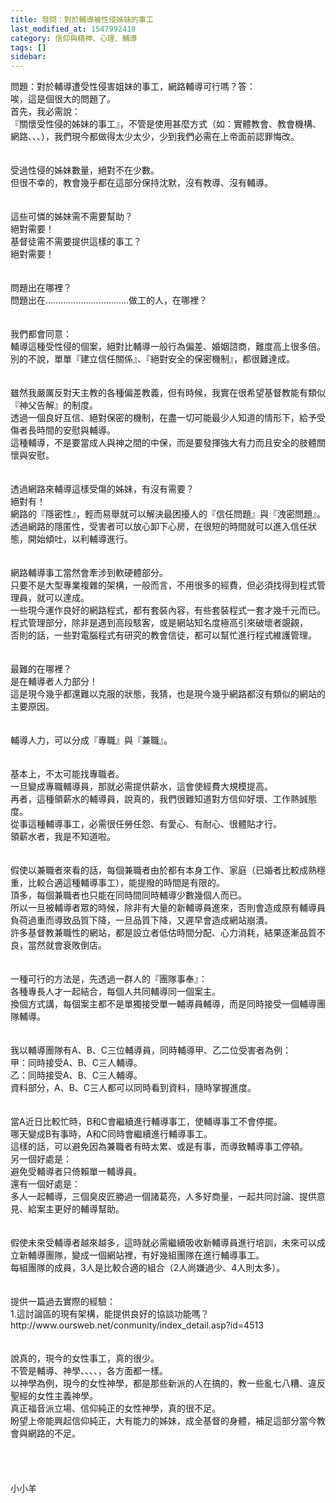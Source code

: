 ```yaml
---
title: 發問：對於輔導被性侵姊妹的事工
last_modified_at: 1547992418
category: 信仰與精神、心理、輔導
tags: []
sidebar: 
---
```


<p>問題：對於輔導遭受性侵害姐妹的事工，網路輔導可行嗎？<!--more-->答： <br/>唉，這是個很大的問題了。<br/>首先，我必需說：<br/>『關懷受性侵的姊妹的事工』，不管是使用甚麼方式（如：實體教會、教會機構、網路、、、），我們現今都做得太少太少，少到我們必需在上帝面前認罪悔改。<br/><br/> <br/>受過性侵的姊妹數量，絕對不在少數。<br/>但很不幸的，教會幾乎都在這部分保持沈默，沒有教導、沒有輔導。<br/><br/> <br/>這些可憐的姊妹需不需要幫助？<br/>絕對需要！<br/>基督徒需不需要提供這樣的事工？<br/>絕對需要！<br/><br/> <br/>問題出在哪裡？<br/>問題出在……………………………做工的人，在哪裡？<br/><br/> <br/>我們都會同意：<br/>輔導這種受性侵的個案，絕對比輔導一般行為偏差、婚姻諮商，難度高上很多倍。<br/>別的不說，單單『建立信任關係』、『絕對安全的保密機制』，都很難達成。<br/><br/> <br/>雖然我嚴厲反對天主教的各種偏差教義，但有時候，我實在很希望基督教能有類似『神父告解』的制度。<br/>透過一個良好互信、絕對保密的機制，在盡一切可能最少人知道的情形下，給予受傷者長時間的安慰與輔導。<br/>這種輔導，不是要當成人與神之間的中保，而是要發揮強大有力而且安全的肢體關懷與安慰。<br/> <br/><br/>透過網路來輔導這樣受傷的姊妹，有沒有需要？<br/>絕對有！<br/>網路的『隱密性』，輕而易舉就可以解決最困擾人的『信任問題』與『洩密問題』。<br/>透過網路的隱匿性，受害者可以放心卸下心房，在很短的時間就可以進入信任狀態，開始傾吐，以利輔導進行。<br/> <br/><br/>網路輔導事工當然會牽涉到軟硬體部分。<br/>只要不是大型專業複雜的架構，一般而言，不用很多的經費，但必須找得到程式管理員，就可以達成。<br/>一些現今運作良好的網路程式，都有套裝內容，有些套裝程式一套才幾千元而已。<br/>程式管理部分，除非是遇到高段駭客，或是網站知名度極高引來破壞者覬覦，<br/>否則的話，一些對電腦程式有研究的教會信徒，都可以幫忙進行程式維護管理。<br/> <br/><br/>最難的在哪裡？<br/>是在輔導者人力部分！<br/>這是現今幾乎都還難以克服的狀態，我猜，也是現今幾乎網路都沒有類似的網站的主要原因。<br/> <br/><br/>輔導人力，可以分成『專職』與『兼職』。<br/><br/><br/>基本上，不太可能找專職者。<br/>一旦變成專職輔導員，那就必需提供薪水，這會使經費大規模提高。<br/>再者，這種領薪水的輔導員，說真的，我們很難知道對方信仰好壞、工作熱誠態度。<br/>從事這種輔導事工，必需很任勞任怨、有愛心、有耐心、很體貼才行。<br/>領薪水者，我是不知道啦。<br/> <br/><br/>假使以兼職者來看的話，每個兼職者由於都有本身工作、家庭（已婚者比較成熟穩重，比較合適這種輔導事工），能提撥的時間是有限的。<br/>頂多，每個兼職者也只能在同時間同時輔導少數幾個人而已。<br/>所以一旦被輔導者眾的時候，除非有大量的新輔導員進來，否則會造成原有輔導員負荷過重而導致品質下降，一旦品質下降，又遲早會造成網站崩潰。<br/>許多基督教兼職性的網站，都是設立者低估時間分配、心力消耗，結果逐漸品質不良，當然就會衰敗倒店。<br/> <br/><br/>一種可行的方法是，先透過一群人的『團隊事奉』：<br/>各種專長人才一起結合，每個人共同輔導同一個案主。<br/>換個方式講，每個案主都不是單獨接受單一輔導員輔導，而是同時接受一個輔導團隊輔導。<br/><br/><br/>我以輔導團隊有A、B、C三位輔導員，同時輔導甲、乙二位受害者為例：<br/>甲：同時接受A、B、C三人輔導。<br/>乙：同時接受A、B、C三人輔導。<br/>資料部分，A、B、C三人都可以同時看到資料，隨時掌握進度。<br/><br/><br/>當A近日比較忙時，B和C會繼續進行輔導事工，使輔導事工不會停擺。<br/>哪天變成B有事時，A和C同時會繼續進行輔導事工。<br/>這樣的話，可以避免因為兼職者有時太累、或是有事，而導致輔導事工停頓。<br/>另一個好處是：<br/>避免受輔導者只倚賴單一輔導員。<br/>還有一個好處是：<br/>多人一起輔導，三個臭皮匠勝過一個諸葛亮，人多好商量，一起共同討論、提供意見、給案主更好的輔導幫助。<br/> <br/><br/>假使未來受輔導者越來越多，這時就必需繼續吸收新輔導員進行培訓，未來可以成立新輔導團隊，變成一個網站裡，有好幾組團隊在進行輔導事工。<br/>每組團隊的成員，3人是比較合適的組合（2人尚嫌過少、4人則太多）。<br/> <br/><br/>提供一篇過去實際的經驗：<br/>1.這討論區的現有架構，能提供良好的協談功能嗎？<br/>http://www.oursweb.net/conmunity/index_detail.asp?id=4513<br/> <br/> <br/>說真的，現今的女性事工，真的很少。<br/>不管是輔導、神學、、、、，各方面都一樣。<br/>以神學為例，現今的女性神學，都是那些新派的人在搞的，教一些亂七八糟、違反聖經的女性主義神學。<br/>真正福音派立場、信仰純正的女性神學，真的很不足。<br/>盼望上帝能興起信仰純正，大有能力的姊妹，成全基督的身體，補足這部分當今教會與網路的不足。<br/><br/><br/><br/><br/>小小羊
</p>